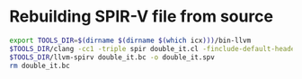 # Rebuilding SPIR-V file from source

```bash
export TOOLS_DIR=$(dirname $(dirname $(which icx)))/bin-llvm
$TOOLS_DIR/clang -cc1 -triple spir double_it.cl -finclude-default-header -flto -emit -llvm-bc -o double_it.bc
$TOOLS_DIR/llvm-spirv double_it.bc -o double_it.spv
rm double_it.bc
```
